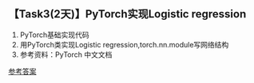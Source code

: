 ## 【Task3(2天)】PyTorch实现Logistic regression
1. PyTorch基础实现代码
2. 用PyTorch类实现Logistic regression,torch.nn.module写网络结构
3. 参考资料：PyTorch 中文文档

[参考答案](./../参考答案)
